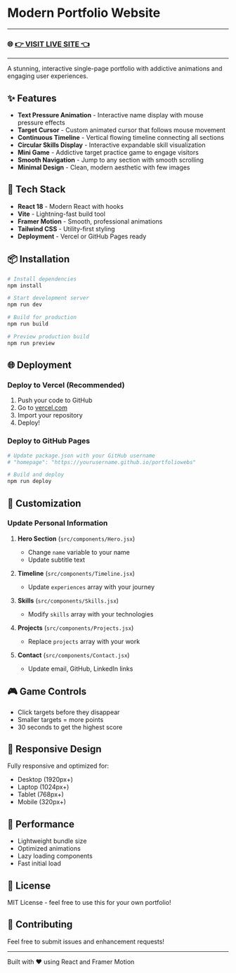 # Modern Portfolio Website

---

### 🌐 **[👉 VISIT LIVE SITE 👈](https://hs-2428.github.io/portfoliowebs/)**

---

A stunning, interactive single-page portfolio with addictive animations and engaging user experiences.

## ✨ Features

- **Text Pressure Animation** - Interactive name display with mouse pressure effects
- **Target Cursor** - Custom animated cursor that follows mouse movement
- **Continuous Timeline** - Vertical flowing timeline connecting all sections
- **Circular Skills Display** - Interactive expandable skill visualization
- **Mini Game** - Addictive target practice game to engage visitors
- **Smooth Navigation** - Jump to any section with smooth scrolling
- **Minimal Design** - Clean, modern aesthetic with few images

## 🚀 Tech Stack

- **React 18** - Modern React with hooks
- **Vite** - Lightning-fast build tool
- **Framer Motion** - Smooth, professional animations
- **Tailwind CSS** - Utility-first styling
- **Deployment** - Vercel or GitHub Pages ready

## 📦 Installation

```bash
# Install dependencies
npm install

# Start development server
npm run dev

# Build for production
npm run build

# Preview production build
npm run preview
```

## 🌐 Deployment

### Deploy to Vercel (Recommended)

1. Push your code to GitHub
2. Go to [vercel.com](https://vercel.com)
3. Import your repository
4. Deploy!

### Deploy to GitHub Pages

```bash
# Update package.json with your GitHub username
# "homepage": "https://yourusername.github.io/portfoliowebs"

# Build and deploy
npm run deploy
```

## 🎨 Customization

### Update Personal Information

1. **Hero Section** (`src/components/Hero.jsx`)
   - Change `name` variable to your name
   - Update subtitle text

2. **Timeline** (`src/components/Timeline.jsx`)
   - Update `experiences` array with your journey

3. **Skills** (`src/components/Skills.jsx`)
   - Modify `skills` array with your technologies

4. **Projects** (`src/components/Projects.jsx`)
   - Replace `projects` array with your work

5. **Contact** (`src/components/Contact.jsx`)
   - Update email, GitHub, LinkedIn links

## 🎮 Game Controls

- Click targets before they disappear
- Smaller targets = more points
- 30 seconds to get the highest score

## 📱 Responsive Design

Fully responsive and optimized for:
- Desktop (1920px+)
- Laptop (1024px+)
- Tablet (768px+)
- Mobile (320px+)

## 🎯 Performance

- Lightweight bundle size
- Optimized animations
- Lazy loading components
- Fast initial load

## 📄 License

MIT License - feel free to use this for your own portfolio!

## 🤝 Contributing

Feel free to submit issues and enhancement requests!

---

Built with ❤️ using React and Framer Motion
